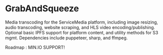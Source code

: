 # GrabAndSqueeze

Media transcoding for the ServiceMedia platform, including image resizing, audio transcoding, website scraping, and HLS video encoding/publishing.  Optional basic IPFS support for platform content, and utility methods for S3 mgmt.   Dependencies include puppeteer, sharp, and ffmpeg. 

Roadmap : MIN.IO SUPPORT!

